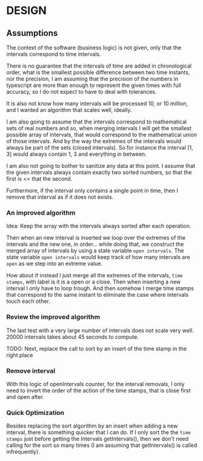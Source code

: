 # DESIGN

## Assumptions
The context of the software (business logic) is not given, only that the intervals correspond to time intervals.

There is no guarantee that the intervals of time are added in chronological order, what is the smallest possible difference between two time instants, nor the precision, I am assuming that the precision of the numbers in typescript are more than enough to represent the given times with full accuracy, so I do not expect to have to deal with tolerances.

It is also not know how many intervals will be processed 10, or 10 million, and I wanted an algorithm that scales
well, ideally.

I am also going to assume that the intervals correspond to mathematical sets of real numbers and so, when merging intervals I will get the smallest possible array of intervals, that would correspond to the mathematical union of those intervals. And by the way the extremes of the intervals would always be part of the sets (closed intervals).
So for instance the interval [1, 3] would always contain 1, 3 and everything in between.

I am also not going to bother to sanitize any data at this point. I assume that the given intervals always contain exactly two sorted numbers, so that the first is <= that the second.

Furthermore, if the interval only contains a single point in time, then I remove that interval as if it does not exists.


### An improved algorithm

Idea: Keep the array with the intervals always sorted after each operation.

Then when an new interval is inserted we loop over the extremes of the intervals and the new one, in order... while doing that, we construct the merged array of intervals by using a state variable `open intervals`. The state variable `open intervals` would keep track of how many intervals are `open` as we step into an extreme value.

How about if instead I just merge all the extremes of the intervals, `time stamps`, with label is it is a open or a close. Then when inserting a new interval I only have to loop trough. And then somehow I merge time stamps that correspond to the same instant to eliminate the case where intervals touch each other.

### Review the improved algorithm
The last test with a very large number of intervals
does not scale very well. 20000 intervals takes about 45 seconds to compute.

TODO: Next, replace the call to sort by an insert of the time stamp in the right place

### Remove interval
With this logic of openIntervals counter, for the interval removals, I only need to invert the order of the action of the time stamps, that is close first and open after.

### Quick Optimization
Besides replacing the sort algorithm by an insert when adding a new interval, there is something quicker that I can do.
If I only sort the the `time stamps` just before getting the Intervals getIntervals(), then we don't need calling for the sort so many times (I am assuming that getIntervals() is called infrequently). 
